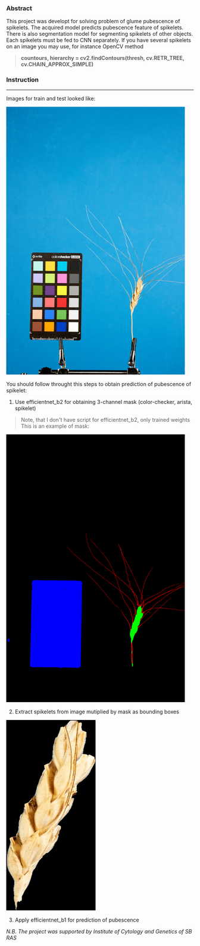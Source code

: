 ### Abstract
This project was developt for solving problem of glume pubescence of spikelets. The acquired model predicts pubescence feature of spikelets.
There is also segmentation model for segmenting spikelets of other objects. Each spikelets must be fed to CNN separately.
If you have several spikelets on an image you may use, for instance OpenCV method

> **countours, hierarchy = cv2.findContours(thresh, cv.RETR_TREE, cv.CHAIN_APPROX_SIMPLE)**

### Instruction

---
Images for train and test looked like:

<img src="https://github.com/StuffyMonkey/Glume-pubescence-prediction-of-spikelets/blob/main/Data/28n4_3_{V-21}_pubesc.jpg" width="480" height="720">

You should follow throught this steps to obtain prediction of pubescence of spikelet:
1) Use efficientnet_b2 for obtaining 3-channel mask (color-checker, arista, spikelet)
> Note, that I don't have script for efficientnet_b2, only trained weights
This is an example of mask:

<img src="https://github.com/StuffyMonkey/Glume-pubescence-prediction-of-spikelets/blob/main/Data/28n4_3_{V-21}.png" width="480" height="720">

2) Extract spikelets from image mutiplied by mask as bounding boxes

<img src="https://github.com/StuffyMonkey/Glume-pubescence-prediction-of-spikelets/blob/main/Data/28n4_3_{V-21}.jpg" width="240" height="512">

3) Apply efficientnet_b1 for prediction of pubescence

*N.B. The project was supported by Institute of Cytology and Genetics of SB RAS*
